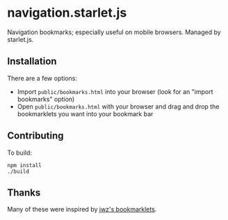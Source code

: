 # navigation.starlet.js

Navigation bookmarks; especially useful on mobile browsers.  Managed by starlet.js.

## Installation

There are a few options:

  * Import `public/bookmarks.html` into your browser (look for an "import bookmarks" option)
  * Open `public/bookmarks.html` with your browser and drag and drop the bookmarklets you want into your bookmark bar

## Contributing

To build:

    npm install
    ./build

## Thanks

Many of these were inspired by [jwz's bookmarklets](http://www.jwz.org/hacks/bookmarklets.html).
